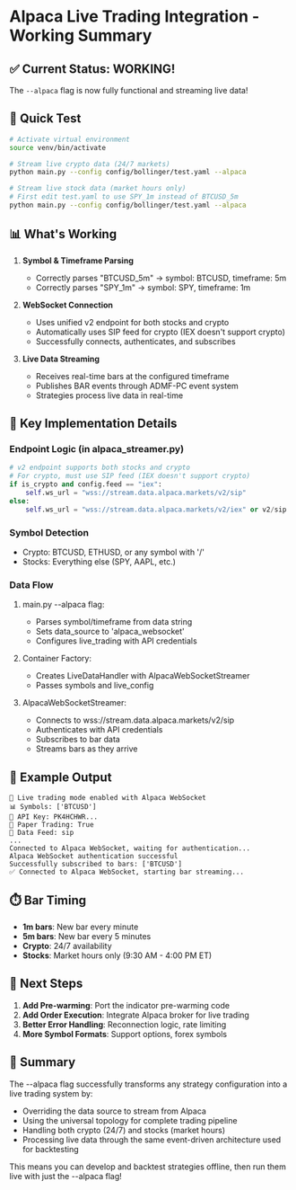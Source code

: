 # Alpaca Live Trading Integration - Working Summary

## ✅ Current Status: WORKING!

The `--alpaca` flag is now fully functional and streaming live data!

## 🎯 Quick Test

```bash
# Activate virtual environment
source venv/bin/activate

# Stream live crypto data (24/7 markets)
python main.py --config config/bollinger/test.yaml --alpaca

# Stream live stock data (market hours only)
# First edit test.yaml to use SPY_1m instead of BTCUSD_5m
python main.py --config config/bollinger/test.yaml --alpaca
```

## 📊 What's Working

1. **Symbol & Timeframe Parsing**
   - Correctly parses "BTCUSD_5m" → symbol: BTCUSD, timeframe: 5m
   - Correctly parses "SPY_1m" → symbol: SPY, timeframe: 1m

2. **WebSocket Connection**
   - Uses unified v2 endpoint for both stocks and crypto
   - Automatically uses SIP feed for crypto (IEX doesn't support crypto)
   - Successfully connects, authenticates, and subscribes

3. **Live Data Streaming**
   - Receives real-time bars at the configured timeframe
   - Publishes BAR events through ADMF-PC event system
   - Strategies process live data in real-time

## 🔧 Key Implementation Details

### Endpoint Logic (in alpaca_streamer.py)
```python
# v2 endpoint supports both stocks and crypto
# For crypto, must use SIP feed (IEX doesn't support crypto)
if is_crypto and config.feed == "iex":
    self.ws_url = "wss://stream.data.alpaca.markets/v2/sip"
else:
    self.ws_url = "wss://stream.data.alpaca.markets/v2/iex" or v2/sip
```

### Symbol Detection
- Crypto: BTCUSD, ETHUSD, or any symbol with '/'
- Stocks: Everything else (SPY, AAPL, etc.)

### Data Flow
1. main.py --alpaca flag:
   - Parses symbol/timeframe from data string
   - Sets data_source to 'alpaca_websocket'
   - Configures live_trading with API credentials
   
2. Container Factory:
   - Creates LiveDataHandler with AlpacaWebSocketStreamer
   - Passes symbols and live_config
   
3. AlpacaWebSocketStreamer:
   - Connects to wss://stream.data.alpaca.markets/v2/sip
   - Authenticates with API credentials
   - Subscribes to bar data
   - Streams bars as they arrive

## 📝 Example Output

```
🔴 Live trading mode enabled with Alpaca WebSocket
📊 Symbols: ['BTCUSD']
🔑 API Key: PK4HCHWR...
📄 Paper Trading: True
📡 Data Feed: sip
...
Connected to Alpaca WebSocket, waiting for authentication...
Alpaca WebSocket authentication successful
Successfully subscribed to bars: ['BTCUSD']
✅ Connected to Alpaca WebSocket, starting bar streaming...
```

## ⏱️ Bar Timing

- **1m bars**: New bar every minute
- **5m bars**: New bar every 5 minutes
- **Crypto**: 24/7 availability
- **Stocks**: Market hours only (9:30 AM - 4:00 PM ET)

## 🚀 Next Steps

1. **Add Pre-warming**: Port the indicator pre-warming code
2. **Add Order Execution**: Integrate Alpaca broker for live trading
3. **Better Error Handling**: Reconnection logic, rate limiting
4. **More Symbol Formats**: Support options, forex symbols

## 🎉 Summary

The --alpaca flag successfully transforms any strategy configuration into a live trading system by:
- Overriding the data source to stream from Alpaca
- Using the universal topology for complete trading pipeline
- Handling both crypto (24/7) and stocks (market hours)
- Processing live data through the same event-driven architecture used for backtesting

This means you can develop and backtest strategies offline, then run them live with just the --alpaca flag!